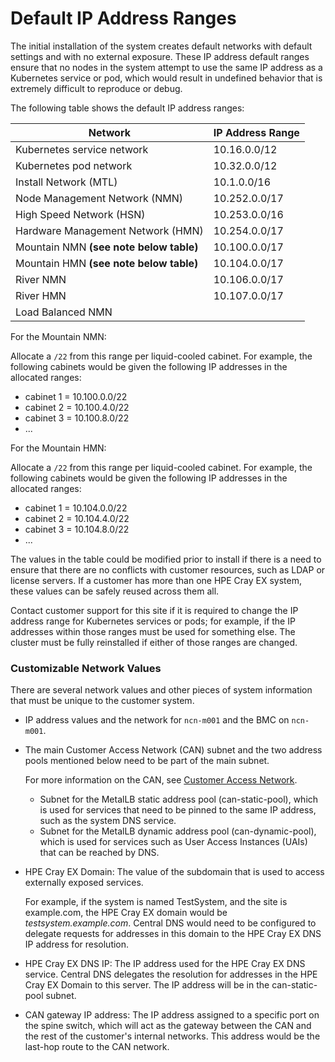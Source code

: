 # Default IP Address Ranges

The initial installation of the system creates default networks with default settings and with no external exposure. These IP address default ranges ensure that no nodes in the system attempt to use the same IP address as a Kubernetes service or pod, which would result in undefined behavior that is extremely difficult to reproduce or debug.

The following table shows the default IP address ranges:

|Network|IP Address Range|
|-------|----------------|
|Kubernetes service network|10.16.0.0/12|
|Kubernetes pod network|10.32.0.0/12|
|Install Network \(MTL\)|10.1.0.0/16|
|Node Management Network \(NMN\)|10.252.0.0/17|
|High Speed Network \(HSN\)|10.253.0.0/16|
|Hardware Management Network \(HMN\)|10.254.0.0/17|
|Mountain NMN **(see note below table)**|10.100.0.0/17|
|Mountain HMN **(see note below table)**|10.104.0.0/17|
|River NMN|10.106.0.0/17|
|River HMN|10.107.0.0/17|
|Load Balanced NMN||
For the Mountain NMN:

Allocate a `/22` from this range per liquid-cooled cabinet. For example, the following cabinets would be given the following IP addresses in the allocated ranges:

-   cabinet 1 = 10.100.0.0/22
-   cabinet 2 = 10.100.4.0/22
-   cabinet 3 =  10.100.8.0/22
-   ...


For the Mountain HMN:

Allocate a `/22` from this range per liquid-cooled cabinet. For example, the following cabinets would be given the following IP addresses in the allocated ranges:

-   cabinet 1 = 10.104.0.0/22
-   cabinet 2 = 10.104.4.0/22
-   cabinet 3 = 10.104.8.0/22
-   ...

The values in the table could be modified prior to install if there is a need to ensure that there are no conflicts with customer resources, such as LDAP or license servers. If a customer has more than one HPE Cray EX system, these values can be safely reused across them all.

Contact customer support for this site if it is required to change the IP address range for Kubernetes services or pods; for example, if the IP addresses within those ranges must be used for something else. The cluster must be fully reinstalled if either of those ranges are changed.

### Customizable Network Values

There are several network values and other pieces of system information that must be unique to the customer system.

-   IP address values and the network for `ncn-m001` and the BMC on `ncn-m001`.
-   The main Customer Access Network \(CAN\) subnet and the two address pools mentioned below need to be part of the main subnet.

    For more information on the CAN, see [Customer Access Network](customer_access_network/Customer_Access_Network_CAN.md).

    -   Subnet for the MetalLB static address pool \(can-static-pool\), which is used for services that need to be pinned to the same IP address, such as the system DNS service.
    -   Subnet for the MetalLB dynamic address pool \(can-dynamic-pool\), which is used for services such as User Access Instances \(UAIs\) that can be reached by DNS.
-   HPE Cray EX Domain: The value of the subdomain that is used to access externally exposed services.

    For example, if the system is named TestSystem, and the site is example.com, the HPE Cray EX domain would be *testsystem.example.com*. Central DNS would need to be configured to delegate requests for addresses in this domain to the HPE Cray EX DNS IP address for resolution.

-   HPE Cray EX DNS IP: The IP address used for the HPE Cray EX DNS service. Central DNS delegates the resolution for addresses in the HPE Cray EX Domain to this server. The IP address will be in the can-static-pool subnet.
-   CAN gateway IP address: The IP address assigned to a specific port on the spine switch, which will act as the gateway between the CAN and the rest of the customer's internal networks. This address would be the last-hop route to the CAN network.

